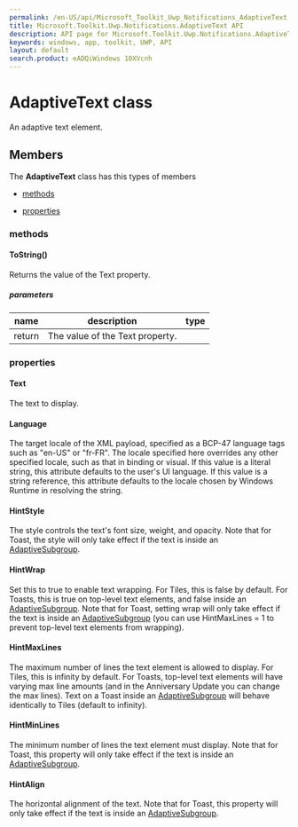 ```yaml
---
permalink: /en-US/api/Microsoft_Toolkit_Uwp_Notifications_AdaptiveText.htm
title: Microsoft.Toolkit.Uwp.Notifications.AdaptiveText API 
description: API page for Microsoft.Toolkit.Uwp.Notifications.AdaptiveText
keywords: windows, app, toolkit, UWP, API
layout: default
search.product: eADQiWindows 10XVcnh
---
```



# AdaptiveText class

An adaptive text element.

## Members

The **AdaptiveText** class has this types of members

* [methods](#methods)

* [properties](#properties)

### methods

#### ToString()

Returns the value of the Text property.

##### parameters



| name | description | type || --- | --- | --- || return |The value of the Text property. |


### properties

#### Text

The text to display.



#### Language

The target locale of the XML payload, specified as a BCP-47 language tags such as "en-US" or "fr-FR". The locale specified here overrides any other specified locale, such as that in binding or visual. If this value is a literal string, this attribute defaults to the user's UI language. If this value is a string reference, this attribute defaults to the locale chosen by Windows Runtime in resolving the string.



#### HintStyle

The style controls the text's font size, weight, and opacity. Note that for Toast, the style will only take effect if the text is inside an [AdaptiveSubgroup](Microsoft_Toolkit_Uwp_Notifications_AdaptiveSubgroup.htm).



#### HintWrap

Set this to true to enable text wrapping. For Tiles, this is false by default. For Toasts, this is true on top-level text elements, and false inside an [AdaptiveSubgroup](Microsoft_Toolkit_Uwp_Notifications_AdaptiveSubgroup.htm). Note that for Toast, setting wrap will only take effect if the text is inside an [AdaptiveSubgroup](Microsoft_Toolkit_Uwp_Notifications_AdaptiveSubgroup.htm) (you can use HintMaxLines = 1 to prevent top-level text elements from wrapping).



#### HintMaxLines

The maximum number of lines the text element is allowed to display. For Tiles, this is infinity by default. For Toasts, top-level text elements will have varying max line amounts (and in the Anniversary Update you can change the max lines). Text on a Toast inside an [AdaptiveSubgroup](Microsoft_Toolkit_Uwp_Notifications_AdaptiveSubgroup.htm) will behave identically to Tiles (default to infinity).



#### HintMinLines

The minimum number of lines the text element must display. Note that for Toast, this property will only take effect if the text is inside an [AdaptiveSubgroup](Microsoft_Toolkit_Uwp_Notifications_AdaptiveSubgroup.htm).



#### HintAlign

The horizontal alignment of the text. Note that for Toast, this property will only take effect if the text is inside an [AdaptiveSubgroup](Microsoft_Toolkit_Uwp_Notifications_AdaptiveSubgroup.htm).


